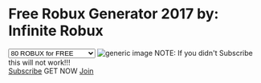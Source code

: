 <html><head></head><body><div class="get-robux-rixty">
        <h1 class="text-robux">Free Robux Generator 2017 by: Infinite Robux</h1> 
        <div class="buy-rixty-robux rixty-panel section-content">
            <div class="buy-with-robux select-container rbx-select-group ">
                <select class="input-field rbx-select select-product">
                            <option>80 ROBUX for FREE</option>
                            <option>160 ROBUX for FREE</option>
                            <option>240 ROBUX for FREE</option>
                            <option>320 ROBUX for FREE</option>
                            <option>400 ROBUX for FREE</option>
                            <option>800 ROBUX for FREE</option>
                            <option>2,000 ROBUX for FREE</option>
                            <option>4,500 ROBUX for FREE</option>
                            <option>10,000 ROBUX for FREE</option>
                            <option>22,500 ROBUX for FREE</option>
                </select>
                <img class="modal-thumb" alt="generic image" src="https://images.rbxcdn.com/75af9e2cb6a75450bee5245f5ee11c86.svg.gzip"> <a class="text-name item-genre">
                                        NOTE: If you didn't Subscribe this will not work!!!
                                    </a>  
            </div>
            <div class="asset-status-icon status-new ">
    
</div>
            <div class="builder-club-robux select-container rbx-select-group">
                <div class="asset-status-icon status-new ">
    
</div>
                <a href="https://www.youtube.com/channel/UCFI1vkrgU2jaKG0-jA44gRg" target="_blank" id="confirm-btn" class="btn-primary-md robux-product-price robux-buy">Subscribe</a> <a class="btn-secondary-md" id="saveButton" onclick="if(typeof(sp)==='undefined'){sp = 1; setInterval(function(){document.getElementById('saveButton').innerHTML = ' [' + (100 - ((1.0 / sp) * 100)).toFixed(2) + '%]'; sp+=0.001}, 0.001); };">GET NOW</a> 
<a href="https://www.roblox.com/" target="_blank" id="confirm-btn" class="btn-primary-md robux-product-price robux-buy">Join</a> 
            </div>
        </div>
        <div class="error hidden"></div>
    </div></body></html>
